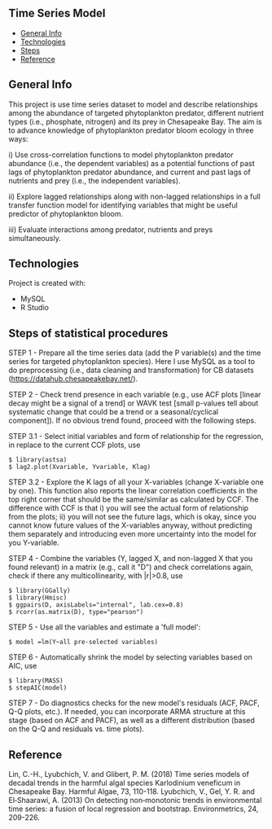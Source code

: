 ## Time Series Model
* [General Info](#general-info)
* [Technologies](#technologies)
* [Steps](#steps)
* [Reference](#reference)

## General Info

This project is use time series dataset to model and describe relationships among the abundance of targeted phytoplankton predator, different nutrient types (i.e., phosphate, nitrogen) and its prey in Chesapeake Bay. The aim is to advance knowledge of phytoplankton predator bloom ecology in three ways:
	
i) Use cross-correlation functions to model phytoplankton predator abundance (i.e., the dependent variables) as a potential functions of past lags of phytoplankton predator abundance, and current and past lags of nutrients and prey (i.e., the independent variables). 

ii) Explore lagged relationships along with non-lagged relationships in a full transfer function model for identifying variables that might be useful predictor of phytoplankton bloom.

iii) Evaluate interactions among predator, nutrients and preys simultaneously.


## Technologies 

Project is created with:
* MySQL
* R Studio

## Steps of statistical procedures

STEP 1 - Prepare all the time series data (add the P variable(s) and the time series for targeted phytoplankton species). Here I use MySQL as a tool to do preprocessing (i.e., data cleaning and transformation) for CB datasets (https://datahub.chesapeakebay.net/). 

STEP 2 - Check trend presence in each variable (e.g., use ACF plots [linear decay might be a signal of a trend] or WAVK test [small p-values tell about systematic change that could be a trend or a seasonal/cyclical component]).
If no obvious trend found, proceed with the following steps.

STEP 3.1 - Select initial variables and form of relationship for the regression, in replace to the current CCF plots, use 
```
$ library(astsa)
$ lag2.plot(Xvariable, Yvariable, Klag)
```

STEP 3.2 - Explore the K lags of all your X-variables (change X-variable one by one). This function also reports the linear correlation coefficients in the top right corner that should be the same/similar as calculated by CCF. The difference with CCF is that i) you will see the actual form of relationship from the plots; ii) you will not see the future lags, which is okay, since you cannot know future values of the X-variables anyway, without predicting them separately and introducing even more uncertainty into the model for you Y-variable.

STEP 4 - Combine the variables (Y, lagged X, and non-lagged X that you found relevant) in a matrix (e.g., call it "D") and check correlations again, check if there any multicollinearity, with |r|>0.8, use
```
$ library(GGally)
$ library(Hmisc)
$ ggpairs(D, axisLabels="internal", lab.cex=0.8)
$ rcorr(as.matrix(D), type="pearson")
```

STEP 5 - Use all the variables and estimate a 'full model':
```
$ model =lm(Y~all pre-selected variables)
```

STEP 6 - Automatically shrink the model by selecting variables based on AIC, use
```
$ library(MASS)
$ stepAIC(model)
```

STEP 7 - Do diagnostics checks for the new model's residuals (ACF, PACF, Q-Q plots, etc.). If needed, you can incorporate ARMA structure at this stage (based on ACF and PACF), as well as a different distribution (based on the Q-Q and residuals vs. time plots). 

## Reference
Lin, C.-H., Lyubchich, V. and Glibert, P. M. (2018) Time series models of decadal trends in the harmful algal species Karlodinium veneficum in Chesapeake Bay. Harmful Algae, 73, 110-118.
Lyubchich, V., Gel, Y. R. and El‐Shaarawi, A. (2013) On detecting non‐monotonic trends in environmental time series: a fusion of local regression and bootstrap. Environmetrics, 24, 209-226.
